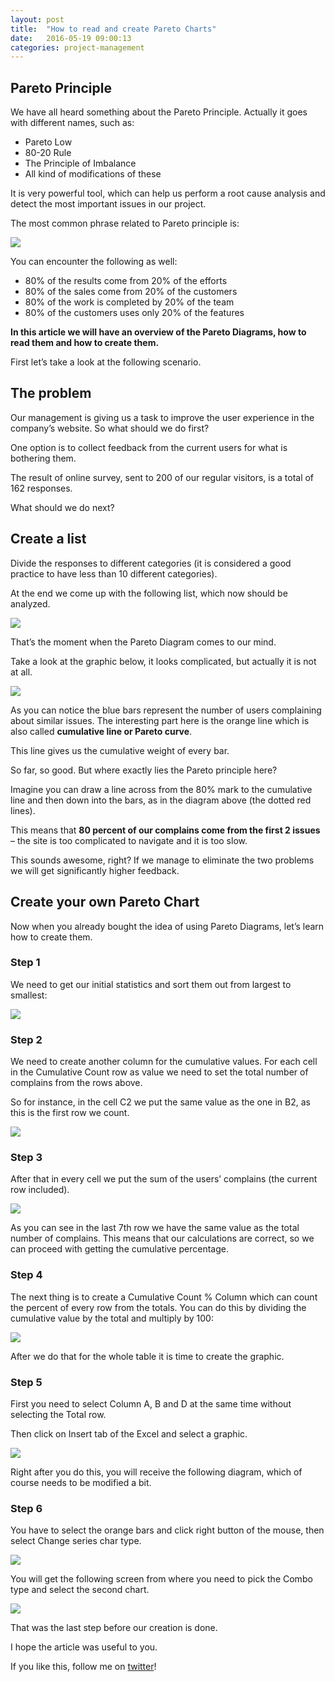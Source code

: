 ```yaml
---
layout: post
title:  "How to read and create Pareto Charts"
date:   2016-05-19 09:00:13
categories: project-management
---
```


## Pareto Principle

We have all heard something about the Pareto Principle. Actually it goes with different names, such as:

* Pareto Low
* 80-20 Rule
* The Principle of Imbalance
* All kind of modifications of these

It is very powerful tool, which can help us perform a root cause analysis and detect the most important issues in our project.

The most common phrase related to Pareto principle is:

<img src="{{ site.baseurl }}/images/80-20.jpg"  >


You can encounter the following as well:

* 80% of the results come from 20% of the efforts
* 80% of the sales come from 20% of the customers
* 80% of the work is completed by 20% of the team
* 80% of the customers uses only 20% of the features

**In this article we will have an overview of the Pareto Diagrams, how to read them and how to create them.**

First let’s take a look at the following scenario.

## The problem

Our management is giving us a task to improve the user experience in the company’s website. So what should we do first?

One option is to collect feedback from the current users for what is bothering them.

The result of online survey, sent to 200 of our regular visitors, is a total of 162 responses.

What should we do next?

## Create a list

Divide the responses to different categories (it is considered a good practice to have less than 10 different categories).

At the end we come up with the following list, which now should be analyzed.

<img src="{{ site.baseurl }}/images/g1.jpg">

That’s the moment when the Pareto Diagram comes to our mind.

Take a look at the graphic below, it looks complicated, but actually it is not at all.

<img src="{{ site.baseurl }}/images/pareto-graphic.png"> 

As you can notice the blue bars represent the number of users complaining about similar issues. The interesting part here is the orange line which is also called **cumulative line or Pareto curve**.

This line gives us the cumulative weight of every bar.

So far, so good. But where exactly lies the Pareto principle here?

Imagine you can draw a line across from the 80% mark to the cumulative line and then down into the bars, as in the diagram above (the dotted red lines).

This means that **80 percent of our complains come from the first 2 issues** – the site is too complicated to navigate and it is too slow.

This sounds awesome, right?  If we manage to eliminate the two problems we will get significantly higher feedback.

## Create your own Pareto Chart

Now when you already bought the idea of using Pareto Diagrams, let’s learn how to create them.

### Step 1

We need to get our initial statistics and sort them out from largest to smallest:

<img src="{{ site.baseurl }}/images/sorted-data.jpg">

### Step 2

We need to create another column for the cumulative values. For each cell in the Cumulative Count row as value we need to set the total number of complains from the rows above.

So for instance, in the cell C2 we put the same value as the one in B2, as this is the first row we count.

<img src="{{ site.baseurl }}/images/pareto-cumulative.png">  

### Step 3

After that in every cell we put the sum of the users’ complains (the current row included).

<img src="{{ site.baseurl }}/images/pareto-cumulative-done.png">  

As you can see in the last 7th row we have the same value as the total number of complains. This means that our calculations are correct, so we can proceed with getting the cumulative percentage.

### Step 4

The next thing is to create a Cumulative Count % Column which can count the percent of every row from the totals. You can do this by dividing the cumulative value by the total and multiply by 100:

<img src="{{ site.baseurl }}/images/cumulative-2.jpg">  


After we do that for the whole table it is time to create the graphic.

### Step 5

First you need to select Column A, B and D at the same time without selecting the Total row.

Then click on Insert tab of the Excel and select a graphic.

<img src="{{ site.baseurl }}/images/pareto-diagram.png">

Right after you do this, you will receive the following diagram, which of course needs to be modified a bit.

### Step 6

You have to select the orange bars and click right button of the mouse, then select Change series char type.

<img src="{{ site.baseurl }}/images/pareto-chart.png">  


You will get the following screen from where you need to pick the Combo type and select the second chart.

<img src="{{ site.baseurl }}/images/pareto-setting.png">  


That was the last step before our creation is done.

I hope the article was useful to you.

If you like this, follow me on [twitter](https://twitter.com/lili_vs)!